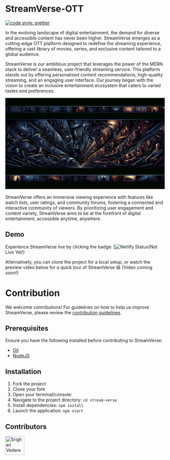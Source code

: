 # StreamVerse-OTT

[![code style: prettier](https://img.shields.io/badge/code_style-prettier-ff69b4.svg?style=flat-square)](https://github.com/prettier/prettier)

In the evolving landscape of digital entertainment, the demand for diverse and accessible content has never been higher. StreamVerse emerges as a cutting-edge OTT platform designed to redefine the streaming experience, offering a vast library of movies, series, and exclusive content tailored to a global audience.

StreamVerse is our ambitious project that leverages the power of the MERN stack to deliver a seamless, user-friendly streaming service. This platform stands out by offering personalized content recommendations, high-quality streaming, and an engaging user interface. Our journey began with the vision to create an inclusive entertainment ecosystem that caters to varied tastes and preferences.

![Thumbnail](https://github.com/srighankittu/stream-verse-ott/blob/main/public/assets/banner.webp)

StreamVerse offers an immersive viewing experience with features like watch lists, user ratings, and community forums, fostering a connected and interactive community of viewers. By prioritizing user engagement and content variety, StreamVerse aims to be at the forefront of digital entertainment, accessible anytime, anywhere.

## Demo

Experience StreamVerse live by clicking the badge: [![Netlify Status]()(Not Live Yet!)

Alternatively, you can clone the project for a local setup, or watch the preview video below for a quick tour of StreamVerse :smile: (Video coming soon!)

# Contribution

We welcome contributions! For guidelines on how to help us improve StreamVerse, please review the [contribution guidelines](https://github.com/srighankittu/StreamVerse/blob/main/CONTRIBUTION.md).

## Prerequisites

Ensure you have the following installed before contributing to StreamVerse:

- [Git](https://git-scm.com/downloads)
- [NodeJS](https://nodejs.org/en/download/)

## Installation

1. Fork the project
2. Clone your fork
3. Open your terminal/console:
4. Navigate to the project directory: `cd stream-verse`
5. Install dependencies: `npm install`
6. Launch the application: `npm start`

## Contributors

[//]: contributor-faces

<a href="https://github.com/srighankittu"><img src="https://avatars.githubusercontent.com/u/107845663?v=4" title="Srighan Vedere" width="60" height="60"></a>

[//]: contributor-faces

